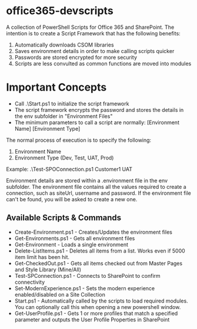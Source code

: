 # office365-devscripts
A collection of PowerShell Scripts for Office 365 and SharePoint.  The intention is to create a Script Framework that has the following benefits:
1. Automatically downloads CSOM libraries
2. Saves environment details in order to make calling scripts quicker
3. Passwords are stored encrypted for more security
4. Scripts are less convulted as common functions are moved into modules

# Important Concepts
- Call .\Start.ps1 to initialize the script framework
- The script framework encrypts the password and stores the details in the env subfolder in "Environment Files"
- The minimum parameters to call a script are normally: [Environment Name] [Environment Type]

The normal process of execution is to specify the following:
1. Environment Name
2. Environment Type (Dev, Test, UAT, Prod)

Example: .\Test-SPOConnection.ps1 Customer1 UAT

Environment details are stored within a .environment file in the env subfolder. 
The environment file contains all the values required to create a connection, such as siteUrl, username and password.
If the environment file can't be found, you will be asked to create a new one.

## Available Scripts & Commands
- Create-Environment.ps1 - Creates/Updates the environment files
- Get-Environments.ps1 - Gets all environment files
- Get-Environment - Loads a single environment
- Delete-ListItems.ps1 - Deletes all items from a list.  Works even if 5000 item limit has been hit.
- Get-CheckedOut.ps1 - Gets all items checked out from Master Pages and Style Library (Mine/All)
- Test-SPConnection.ps1 - Connects to SharePoint to confirm connectivity
- Set-ModernExperience.ps1 - Sets the modern experience enabled/disabled on a Site Collection
- Start.ps1 - Automatically called by the scripts to load required modules.  You can optionally call this when opening a new powershell window.
- Get-UserProfile.ps1 - Gets 1 or more profiles that match a specified parameter and outputs the User Profile Properties in SharePoint

